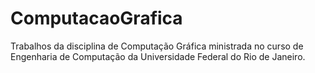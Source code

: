 # ComputacaoGrafica
Trabalhos da disciplina de Computação Gráfica ministrada no curso de Engenharia de Computação da Universidade Federal do Rio de Janeiro.
